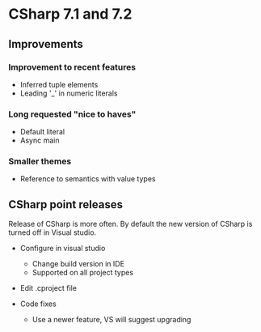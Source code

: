 # CSharp 7.1 and 7.2

## Improvements

### Improvement to recent features

* Inferred tuple elements
* Leading '_' in numeric literals

### Long requested "nice to haves"

* Default literal
* Async main

### Smaller themes

* Reference to semantics with value types

## CSharp point releases

Release of CSharp is more often. By default the new version of CSharp is turned off in Visual studio.

* Configure in visual studio
    * Change build version in IDE
    * Supported on all project types

* Edit .cproject file
* Code fixes
    * Use a newer feature, VS will suggest upgrading